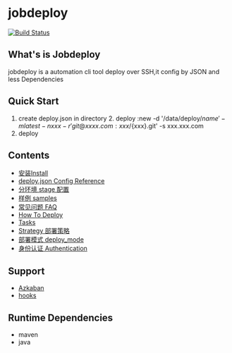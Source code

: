 # jobdeploy

[![Build Status](https://travis-ci.org/all3n/jobdeploy.svg?branch=master)](https://travis-ci.org/all3n/jobdeploy)

## What's is Jobdeploy
jobdeploy is a automation cli tool deploy over SSH,it config by JSON and less Dependencies


## Quick Start
1. create deploy.json in directory
	2. deploy :new -d '/data/deploy/${name}' -m latest -n xxx -r 'git@xxxx.com:xxx/${xxx}.git' -s xxx.xxx.com
2. deploy


## Contents
* [安装Install](docs/install.md)
* [deploy.json Config Reference](docs/config-reference.md)
* [分环境 stage 配置](docs/stages.md)
* [样例 samples](docs/samples.md)
* [常见问题 FAQ](docs/faq.md)
* [How To Deploy](docs/how-to-deploy.md)
* [Tasks](docs/tasks.md)
* [Strategy 部署策略](docs/strategy.md)
* [部署模式 deploy_mode](docs/deploy-mode.md)
* [身份认证 Authentication](docs/authentication.md)

## Support
* [Azkaban](docs/azkaban.md)
* [hooks](docs/hooks.md)


## Runtime Dependencies
* maven
* java
